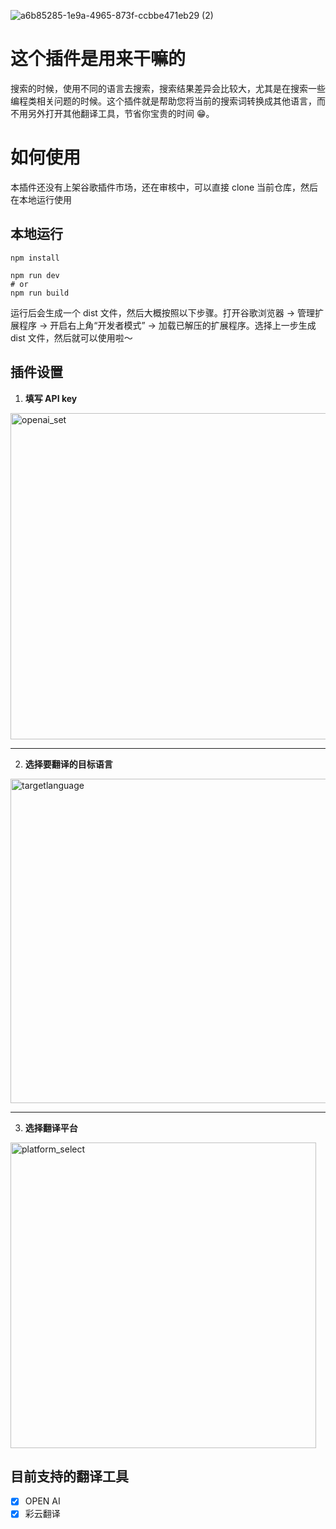 ![a6b85285-1e9a-4965-873f-ccbbe471eb29 (2)](https://github.com/Yidoon/souyisou/assets/32826174/1851f3eb-cb0b-4201-a06a-6ce692aecd73)

# 这个插件是用来干嘛的

搜索的时候，使用不同的语言去搜索，搜索结果差异会比较大，尤其是在搜索一些编程类相关问题的时候。这个插件就是帮助您将当前的搜索词转换成其他语言，而不用另外打开其他翻译工具，节省你宝贵的时间 😁。

# 如何使用

本插件还没有上架谷歌插件市场，还在审核中，可以直接 clone 当前仓库，然后在本地运行使用

## 本地运行

```shell
npm install

npm run dev
# or
npm run build
```

运行后会生成一个 dist 文件，然后大概按照以下步骤。打开谷歌浏览器 -> 管理扩展程序 -> 开启右上角“开发者模式” -> 加载已解压的扩展程序。选择上一步生成 dist 文件，然后就可以使用啦～

## 插件设置

1. **填写 API key**

  <img width="522" alt="openai_set" src="https://github.com/Yidoon/souyisou/assets/32826174/85d3b090-1222-4c16-9285-20c47fecd09b">

---

2. **选择要翻译的目标语言**

  <img width="519" alt="targetlanguage" src="https://github.com/Yidoon/souyisou/assets/32826174/f244dec4-d6d6-4451-a15a-e592f39ce3d2">

---

3. **选择翻译平台**

<img width="489" alt="platform_select" src="https://github.com/Yidoon/souyisou/assets/32826174/3f542f2c-f812-471a-b397-e4775a7f6fd1">

## 目前支持的翻译工具

- [x] OPEN AI
- [x] 彩云翻译
